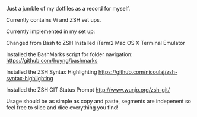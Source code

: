 Just a jumble of my dotfiles as a record for myself.

Currently contains Vi and ZSH set ups.

Currently implemented in my set up:

  Changed from Bash to ZSH
  Installed iTerm2 Mac OS X Terminal Emulator

  Installed the BashMarks script for folder navigation:
    https://github.com/huyng/bashmarks

  Installed the ZSH Syntax Highlighting
    https://github.com/nicoulaj/zsh-syntax-highlighting

  Installed the ZSH GIT Status Prompt
    http://www.wunjo.org/zsh-git/

Usage should be as simple as copy and paste, segments are indepenent so feel free to slice and dice everything you find!
